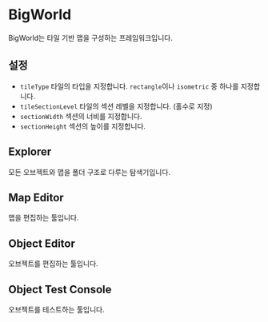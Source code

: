 # BigWorld
BigWorld는 타일 기반 맵을 구성하는 프레임워크입니다.

## 설정
- `tileType` 타일의 타입을 지정합니다. `rectangle`이나 `isometric` 중 하나를 지정합니다.
- `tileSectionLevel` 타일의 섹션 레벨을 지정합니다. (홀수로 지정)
- `sectionWidth` 섹션의 너비를 지정합니다.
- `sectionHeight` 섹션의 높이를 지정합니다.

## Explorer
모든 오브젝트와 맵을 폴더 구조로 다루는 탐색기입니다.

## Map Editor
맵을 편집하는 툴입니다.

## Object Editor
오브젝트를 편집하는 툴입니다.

## Object Test Console
오브젝트를 테스트하는 툴입니다.

